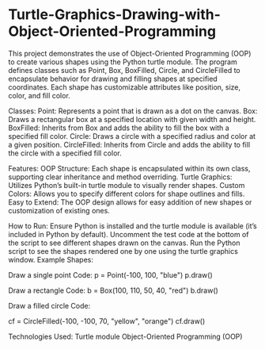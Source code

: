 # Turtle-Graphics-Drawing-with-Object-Oriented-Programming
This project demonstrates the use of Object-Oriented Programming (OOP) to create various shapes using the Python turtle module. The program defines classes such as Point, Box, BoxFilled, Circle, and CircleFilled to encapsulate behavior for drawing and filling shapes at specified coordinates. Each shape has customizable attributes like position, size, color, and fill color.

Classes:
Point: Represents a point that is drawn as a dot on the canvas.
Box: Draws a rectangular box at a specified location with given width and height.
BoxFilled: Inherits from Box and adds the ability to fill the box with a specified fill color.
Circle: Draws a circle with a specified radius and color at a given position.
CircleFilled: Inherits from Circle and adds the ability to fill the circle with a specified fill color.

Features:
OOP Structure: Each shape is encapsulated within its own class, supporting clear inheritance and method overriding.
Turtle Graphics: Utilizes Python’s built-in turtle module to visually render shapes.
Custom Colors: Allows you to specify different colors for shape outlines and fills.
Easy to Extend: The OOP design allows for easy addition of new shapes or customization of existing ones.

How to Run:
Ensure Python is installed and the turtle module is available (it’s included in Python by default).
Uncomment the test code at the bottom of the script to see different shapes drawn on the canvas.
Run the Python script to see the shapes rendered one by one using the turtle graphics window.
Example Shapes:

Draw a single point Code:
p = Point(-100, 100, "blue")
p.draw()

Draw a rectangle Code:
b = Box(100, 110, 50, 40, "red")
b.draw()

Draw a filled circle Code:

cf = CircleFilled(-100, -100, 70, "yellow", "orange")
cf.draw()

Technologies Used:
Turtle module
Object-Oriented Programming (OOP)

